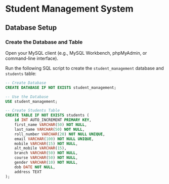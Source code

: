 # Student Management System

## Database Setup

### Create the Database and Table

Open your MySQL client (e.g., MySQL Workbench, phpMyAdmin, or command-line interface).

Run the following SQL script to create the `student_management` database and `students` table:

```sql
-- Create Database
CREATE DATABASE IF NOT EXISTS student_management;

-- Use the Database
USE student_management;

-- Create Students Table
CREATE TABLE IF NOT EXISTS students (
    id INT AUTO_INCREMENT PRIMARY KEY,
    first_name VARCHAR(50) NOT NULL,
    last_name VARCHAR(50) NOT NULL,
    roll_number VARCHAR(20) NOT NULL UNIQUE,
    email VARCHAR(100) NOT NULL UNIQUE,
    mobile VARCHAR(15) NOT NULL,
    alt_mobile VARCHAR(15),
    branch VARCHAR(50) NOT NULL,
    course VARCHAR(50) NOT NULL,
    gender VARCHAR(10) NOT NULL,
    dob DATE NOT NULL,
    address TEXT
);
